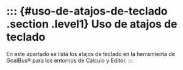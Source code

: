 ::: {#uso-de-atajos-de-teclado .section .level1}
Uso de atajos de teclado
========================

En este apartado se lista los atajos de teclado en la herramienta de
GoalBus® para los entornos de Cálculo y Editor.
:::
